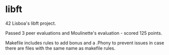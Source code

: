# libft
42 Lisboa's libft project.

Passed 3 peer evaluations and Moulinette's evaluation - scored 125 points.

Makefile includes rules to add bonus and a .Phony to prevent issues in case there are files with the same name as makefile rules.

